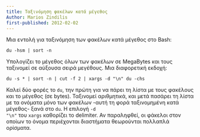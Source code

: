 ```yaml
---
title: Ταξινόμηση φακέλων κατά μέγεθος
Author: Marios Zindilis
first-published: 2012-02-02
---
```


Μια εντολή για ταξινόμηση των φακέλων κατά μέγεθος στο Bash:

    du -hsm | sort -n

Υπολογίζει το μέγεθος όλων των φακέλων σε MegaBytes και τους ταξινομεί 
σε αύξουσα σειρά μεγέθους. Μια διαφορετική εκδοχή: 

    du -s * | sort -n | cut -f 2 | xargs -d "\n" du -chs

Καλεί δύο φορές το <code>du</code>, την πρώτη για να πάρει τη λίστα με τους 
φακέλους και το μέγεθος (σε bytes). Ταξινομεί αριθμητικά, και μετά πασάρει τη 
λίστα με τα ονόματα μόνο των φακέλων -αυτή τη φορά ταξινομημένη κατά μέγεθος- 
ξανά στο <code>du</code>. Η επιλογή <code>-d "\n"</code> του <code>xargs</code> 
καθορίζει το delimiter. Αν παραληφθεί, οι φάκελοι στον οποίων το όνομα 
περιέχονται διαστήματα θεωρούνται πολλαπλά ορίσματα.

